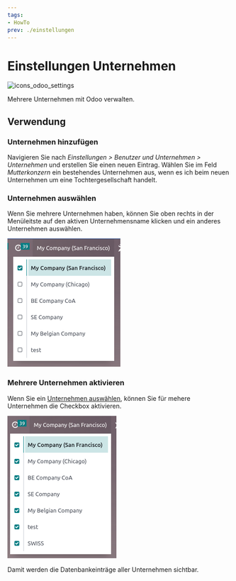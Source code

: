 ```yaml
---
tags:
- HowTo
prev: ./einstellungen
---
```

# Einstellungen Unternehmen
![icons_odoo_settings](assets/icons_odoo_settings.png)

Mehrere Unternehmen mit Odoo verwalten.

## Verwendung

### Unternehmen hinzufügen

Navigieren Sie nach *Einstellungen > Benutzer und Unternehmen > Unternehmen* und erstellen Sie einen neuen Eintrag. Wählen Sie im Feld *Mutterkonzern* ein bestehendes Unternehmen aus, wenn es ich beim neuen Unternehmen um eine Tochtergesellschaft handelt.

### Unternehmen auswählen

Wenn Sie mehrere Unternehmen haben, können Sie oben rechts in der Menüleitste auf den aktiven Unternehmensname klicken und ein anderes Unternehmen auswählen.

![](assets/Einstellungen%20Unternehmen%20Auswahl.png)

### Mehrere Unternehmen aktivieren

Wenn Sie ein [Unternehmen auswählen](#Unternehmen%20auswählen), können Sie für mehere Unternehmen die Checkbox aktivieren.

![](assets/Einstellungen%20Unternehmen%20Multi.png)

Damit werden die Datenbankeinträge aller Unternehmen sichtbar.